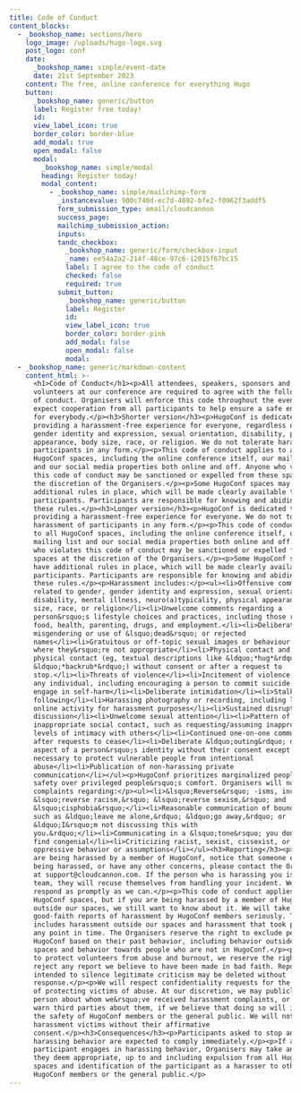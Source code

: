 ```yaml
---
title: Code of Conduct
content_blocks:
  - _bookshop_name: sections/hero
    logo_image: /uploads/hugo-logo.svg
    post_logo: conf
    date:
      _bookshop_name: simple/event-date
      date: 21st September 2023
    content: The free, online conference for everything Hugo
    button:
      _bookshop_name: generic/button
      label: Register free today!
      id:
      view_label_icon: true
      border_color: border-blue
      add_modal: true
      open_modal: false
      modal:
        _bookshop_name: simple/modal
        heading: Register today!
        modal_content:
          - _bookshop_name: simple/mailchimp-form
            _instancevalue: 900c740d-ec7d-4892-bfe2-f0962f3addf5
            form_submission_type: email/cloudcannon
            success_page:
            mailchimp_submission_action:
            inputs:
            tandc_checkbox:
              _bookshop_name: generic/form/checkbox-input
              _name: ee54a2a2-214f-48ce-97c6-12015f67bc15
              label: I agree to the code of conduct
              checked: false
              required: true
            submit_button:
              _bookshop_name: generic/button
              label: Register
              id:
              view_label_icon: true
              border_color: border-pink
              add_modal: false
              open_modal: false
              modal:
  - _bookshop_name: generic/markdown-content
    content_html: >-
      <h1>Code of Conduct</h1><p>All attendees, speakers, sponsors and
      volunteers at our conference are required to agree with the following code
      of conduct. Organisers will enforce this code throughout the event. We
      expect cooperation from all participants to help ensure a safe environment
      for everybody.</p><h3>Shorter version</h3><p>HugoConf is dedicated to
      providing a harassment-free experience for everyone, regardless of gender,
      gender identity and expression, sexual orientation, disability, physical
      appearance, body size, race, or religion. We do not tolerate harassment of
      participants in any form.</p><p>This code of conduct applies to all
      HugoConf spaces, including the online conference itself, our mailing list
      and our social media properties both online and off. Anyone who violates
      this code of conduct may be sanctioned or expelled from these spaces at
      the discretion of the Organisers.</p><p>Some HugoConf spaces may have
      additional rules in place, which will be made clearly available to
      participants. Participants are responsible for knowing and abiding by
      these rules.</p><h3>Longer version</h3><p>HugoConf is dedicated to
      providing a harassment-free experience for everyone. We do not tolerate
      harassment of participants in any form.</p><p>This code of conduct applies
      to all HugoConf spaces, including the online conference itself, our
      mailing list and our social media properties both online and off. Anyone
      who violates this code of conduct may be sanctioned or expelled from these
      spaces at the discretion of the Organisers.</p><p>Some HugoConf spaces may
      have additional rules in place, which will be made clearly available to
      participants. Participants are responsible for knowing and abiding by
      these rules.</p><p>Harassment includes:</p><ul><li>Offensive comments
      related to gender, gender identity and expression, sexual orientation,
      disability, mental illness, neuro(a)typicality, physical appearance, body
      size, race, or religion</li><li>Unwelcome comments regarding a
      person&rsquo;s lifestyle choices and practices, including those related to
      food, health, parenting, drugs, and employment.</li><li>Deliberate
      misgendering or use of &lsquo;dead&rsquo; or rejected
      names</li><li>Gratuitous or off-topic sexual images or behaviour in spaces
      where they&rsquo;re not appropriate</li><li>Physical contact and simulated
      physical contact (eg, textual descriptions like &ldquo;*hug*&rdquo; or
      &ldquo;*backrub*&rdquo;) without consent or after a request to
      stop.</li><li>Threats of violence</li><li>Incitement of violence towards
      any individual, including encouraging a person to commit suicide or to
      engage in self-harm</li><li>Deliberate intimidation</li><li>Stalking or
      following</li><li>Harassing photography or recording, including logging
      online activity for harassment purposes</li><li>Sustained disruption of
      discussion</li><li>Unwelcome sexual attention</li><li>Pattern of
      inappropriate social contact, such as requesting/assuming inappropriate
      levels of intimacy with others</li><li>Continued one-on-one communication
      after requests to cease</li><li>Deliberate &ldquo;outing&rdquo; of any
      aspect of a person&rsquo;s identity without their consent except as
      necessary to protect vulnerable people from intentional
      abuse</li><li>Publication of non-harassing private
      communication</li></ul><p>HugoConf prioritizes marginalized people&rsquo;s
      safety over privileged people&rsquo;s comfort. Organisers will not act on
      complaints regarding:</p><ul><li>&lsquo;Reverse&rsquo; -isms, including
      &lsquo;reverse racism,&rsquo; &lsquo;reverse sexism,&rsquo; and
      &lsquo;cisphobia&rsquo;</li><li>Reasonable communication of boundaries,
      such as &ldquo;leave me alone,&rdquo; &ldquo;go away,&rdquo; or
      &ldquo;I&rsquo;m not discussing this with
      you.&rdquo;</li><li>Communicating in a &lsquo;tone&rsquo; you don&rsquo;t
      find congenial</li><li>Criticizing racist, sexist, cissexist, or otherwise
      oppressive behavior or assumptions</li></ul><h3>Reporting</h3><p>If you
      are being harassed by a member of HugoConf, notice that someone else is
      being harassed, or have any other concerns, please contact the Organisers
      at support@cloudcannon.com. If the person who is harassing you is on the
      team, they will recuse themselves from handling your incident. We will
      respond as promptly as we can.</p><p>This code of conduct applies to
      HugoConf spaces, but if you are being harassed by a member of HugoConf
      outside our spaces, we still want to know about it. We will take all
      good-faith reports of harassment by HugoConf members seriously. This
      includes harassment outside our spaces and harassment that took place at
      any point in time. The Organisers reserve the right to exclude people from
      HugoConf based on their past behavior, including behavior outside HugoConf
      spaces and behavior towards people who are not in HugoConf.</p><p>In order
      to protect volunteers from abuse and burnout, we reserve the right to
      reject any report we believe to have been made in bad faith. Reports
      intended to silence legitimate criticism may be deleted without
      response.</p><p>We will respect confidentiality requests for the purpose
      of protecting victims of abuse. At our discretion, we may publicly name a
      person about whom we&rsquo;ve received harassment complaints, or privately
      warn third parties about them, if we believe that doing so will increase
      the safety of HugoConf members or the general public. We will not name
      harassment victims without their affirmative
      consent.</p><h3>Consequences</h3><p>Participants asked to stop any
      harassing behavior are expected to comply immediately.</p><p>If a
      participant engages in harassing behavior, Organisers may take any action
      they deem appropriate, up to and including expulsion from all HugoConf
      spaces and identification of the participant as a harasser to other
      HugoConf members or the general public.</p>
---
```

